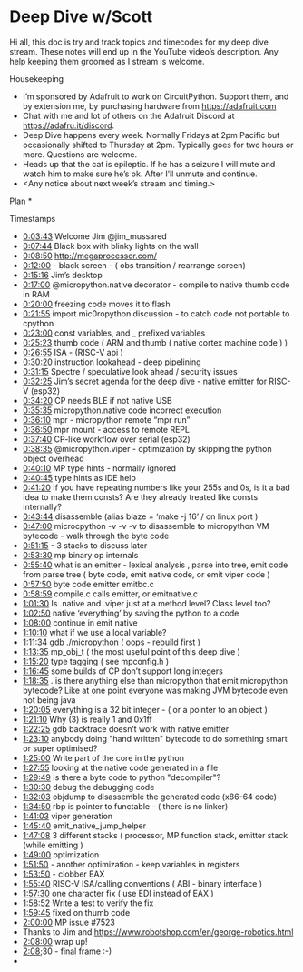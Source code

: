 # Deep Dive w/Scott


Hi all, this doc is try and track topics and timecodes for my deep dive stream. These notes will end up in the YouTube video’s description. Any help keeping them groomed as I stream is welcome.


Housekeeping
* I’m sponsored by Adafruit to work on CircuitPython. Support them, and by extension me, by purchasing hardware from https://adafruit.com
* Chat with me and lot of others on the Adafruit Discord at https://adafru.it/discord.
* Deep Dive happens every week. Normally Fridays at 2pm Pacific but occasionally shifted to Thursday at 2pm. Typically goes for two hours or more. Questions are welcome.
* Heads up that the cat is epileptic. If he has a seizure I will mute and watch him to make sure he’s ok. After I’ll unmute and continue.
* <Any notice about next week’s stream and timing.>


Plan
*

Timestamps
* [0:03:43](https://www.youtube.com/watch?v=VIDEO_2021_07_16?t=223) Welcome Jim @jim_mussared
* [0:07:44](https://www.youtube.com/watch?v=VIDEO_2021_07_16?t=464) Black box with blinky lights on the wall
* [0:08:50](https://www.youtube.com/watch?v=VIDEO_2021_07_16?t=530) http://megaprocessor.com/
* [0:12:00](https://www.youtube.com/watch?v=VIDEO_2021_07_16?t=720) - black screen - ( obs transition / rearrange screen)
* [0:15:16](https://www.youtube.com/watch?v=VIDEO_2021_07_16?t=916) Jim’s desktop
* [0:17:00](https://www.youtube.com/watch?v=VIDEO_2021_07_16?t=1020) @micropython.native decorator - compile to native thumb code in RAM
* [0:20:00](https://www.youtube.com/watch?v=VIDEO_2021_07_16?t=1200) freezing code moves it to flash
* [0:21:55](https://www.youtube.com/watch?v=VIDEO_2021_07_16?t=1315) import mic0ropython discussion - to catch code not portable to cpython
* [0:23:00](https://www.youtube.com/watch?v=VIDEO_2021_07_16?t=1380) const variables, and _ prefixed variables
* [0:25:23](https://www.youtube.com/watch?v=VIDEO_2021_07_16?t=1523) thumb code ( ARM and thumb ( native cortex machine code ) )
* [0:26:55](https://www.youtube.com/watch?v=VIDEO_2021_07_16?t=1615) ISA - (RISC-V api )
* [0:30:20](https://www.youtube.com/watch?v=VIDEO_2021_07_16?t=1820) instruction lookahead - deep pipelining
* [0:31:15](https://www.youtube.com/watch?v=VIDEO_2021_07_16?t=1875) Spectre / speculative look ahead / security issues
* [0:32:25](https://www.youtube.com/watch?v=VIDEO_2021_07_16?t=1945) Jim’s secret agenda for the deep dive - native emitter for RISC-V (esp32)
* [0:34:20](https://www.youtube.com/watch?v=VIDEO_2021_07_16?t=2060) CP needs BLE if not native USB
* [0:35:35](https://www.youtube.com/watch?v=VIDEO_2021_07_16?t=2135) micropython.native code incorrect execution
* [0:36:10](https://www.youtube.com/watch?v=VIDEO_2021_07_16?t=2170) mpr - micropython remote “mpr run”
* [0:36:50](https://www.youtube.com/watch?v=VIDEO_2021_07_16?t=2210) mpr mount - access to remote REPL
* [0:37:40](https://www.youtube.com/watch?v=VIDEO_2021_07_16?t=2260) CP-like workflow over serial (esp32)
* [0:38:35](https://www.youtube.com/watch?v=VIDEO_2021_07_16?t=2315) @micropython.viper - optimization by skipping the python object overhead
* [0:40:10](https://www.youtube.com/watch?v=VIDEO_2021_07_16?t=2410) MP type hints - normally ignored
* [0:40:45](https://www.youtube.com/watch?v=VIDEO_2021_07_16?t=2445) type hints as IDE help
* [0:41:20](https://www.youtube.com/watch?v=VIDEO_2021_07_16?t=2480) If you have repeating numbers like your 255s and 0s, is it a bad idea to make them consts? Are they already treated like consts internally?
* [0:43:44](https://www.youtube.com/watch?v=VIDEO_2021_07_16?t=2624)  disassemble (alias blaze = ‘make -j 16’  / on linux port )
* [0:47:00](https://www.youtube.com/watch?v=VIDEO_2021_07_16?t=2820) microcpython -v -v -v to disassemble to micropython VM bytecode - walk through the byte code
* [0:51:15](https://www.youtube.com/watch?v=VIDEO_2021_07_16?t=3075) - 3 stacks to discuss later
* [0:53:30](https://www.youtube.com/watch?v=VIDEO_2021_07_16?t=3210) mp binary op internals
* [0:55:40](https://www.youtube.com/watch?v=VIDEO_2021_07_16?t=3340) what is an emitter - lexical analysis , parse into tree, emit code from parse tree ( byte code, emit native code, or emit viper code )
* [0:57:50](https://www.youtube.com/watch?v=VIDEO_2021_07_16?t=3470) byte code emitter emitbc.c
* [0:58:59](https://www.youtube.com/watch?v=VIDEO_2021_07_16?t=3539) compile.c calls emitter, or emitnative.c
* [1:01:30](https://www.youtube.com/watch?v=VIDEO_2021_07_16?t=3690) Is .native and .viper just at a method level? Class level too?
* [1:02:50](https://www.youtube.com/watch?v=VIDEO_2021_07_16?t=3770) native ‘everything’ by saving the python to a code
* [1:08:00](https://www.youtube.com/watch?v=VIDEO_2021_07_16?t=4080) continue in emit native
* [1:10:10](https://www.youtube.com/watch?v=VIDEO_2021_07_16?t=4210) what if we use a local variable?
* [1:11:34](https://www.youtube.com/watch?v=VIDEO_2021_07_16?t=4294) gdb ./micropython ( oops - rebuild first )
* [1:13:35](https://www.youtube.com/watch?v=VIDEO_2021_07_16?t=4415) mp_obj_t ( the most useful point of this deep dive )
* [1:15:20](https://www.youtube.com/watch?v=VIDEO_2021_07_16?t=4520) type tagging ( see mpconfig.h )
* [1:16:45](https://www.youtube.com/watch?v=VIDEO_2021_07_16?t=4605) some builds of CP don’t support long integers
* [1:18:35](https://www.youtube.com/watch?v=VIDEO_2021_07_16?t=4715) . is there anything else than micropython that emit micropython bytecode? Like at one point everyone was making JVM bytecode even not being java
* [1:20:05](https://www.youtube.com/watch?v=VIDEO_2021_07_16?t=4805) everything is a 32 bit integer - ( or a pointer to an object )
* [1:21:10](https://www.youtube.com/watch?v=VIDEO_2021_07_16?t=4870) Why (3) is really 1 and 0x1ff
* [1:22:25](https://www.youtube.com/watch?v=VIDEO_2021_07_16?t=4945) gdb backtrace doesn’t work with native emitter
* [1:23:10](https://www.youtube.com/watch?v=VIDEO_2021_07_16?t=4990) anybody doing "hand written" bytecode to do something smart or super optimised?
* [1:25:00](https://www.youtube.com/watch?v=VIDEO_2021_07_16?t=5100) Write part of the core in the python
* [1:27:55](https://www.youtube.com/watch?v=VIDEO_2021_07_16?t=5275) looking at the native code generated in a file
* [1:29:49](https://www.youtube.com/watch?v=VIDEO_2021_07_16?t=5389) Is there a byte code to python "decompiler"?
* [1:30:30](https://www.youtube.com/watch?v=VIDEO_2021_07_16?t=5430) debug the debugging code
* [1:32:03](https://www.youtube.com/watch?v=VIDEO_2021_07_16?t=5523) objdump to disassemble the generated code (x86-64 code)
* [1:34:50](https://www.youtube.com/watch?v=VIDEO_2021_07_16?t=5690) rbp is pointer to functable - ( there is no linker)
* [1:41:03](https://www.youtube.com/watch?v=VIDEO_2021_07_16?t=6063) viper generation
* [1:45:40](https://www.youtube.com/watch?v=VIDEO_2021_07_16?t=6340) emit_native_jump_helper
* [1:47:08](https://www.youtube.com/watch?v=VIDEO_2021_07_16?t=6428) 3 different stacks ( processor, MP function stack, emitter stack (while emitting )
* [1:49:00](https://www.youtube.com/watch?v=VIDEO_2021_07_16?t=6540) optimization
* [1:51:50](https://www.youtube.com/watch?v=VIDEO_2021_07_16?t=6710) - another optimization - keep variables in registers
* [1:53:50](https://www.youtube.com/watch?v=VIDEO_2021_07_16?t=6830) - clobber EAX
* [1:55:40](https://www.youtube.com/watch?v=VIDEO_2021_07_16?t=6940) RISC-V ISA/calling conventions  ( ABI - binary interface )
* [1:57:30](https://www.youtube.com/watch?v=VIDEO_2021_07_16?t=7050) one character fix  ( use EDI instead of EAX )
* [1:58:52](https://www.youtube.com/watch?v=VIDEO_2021_07_16?t=7132) Write a test to verify the fix
* [1:59:45](https://www.youtube.com/watch?v=VIDEO_2021_07_16?t=7185) fixed on thumb code
* [2:00:00](https://www.youtube.com/watch?v=VIDEO_2021_07_16?t=7200) MP issue #7523
* Thanks to Jim and https://www.robotshop.com/en/george-robotics.html
* [2:08:00](https://www.youtube.com/watch?v=VIDEO_2021_07_16?t=7680) wrap up!
* [2:08](https://www.youtube.com/watch?v=VIDEO_2021_07_16?t=128);30 - final frame :-)
*
